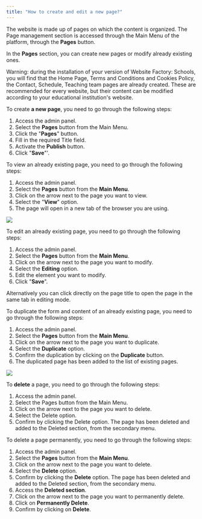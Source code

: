 ```yaml
---
title: "How to create and edit a new page?"
---
```


The website is made up of pages on which the content is organized. The
Page management section is accessed through the Main Menu of the
platform, through the **Pages** button.

In the **Pages** section, you can create new pages or modify already
existing ones.

Warning: during the installation of your version of Website Factory:
Schools, you will find that the Home Page, Terms and Conditions and Cookies
Policy, the Contact, Schedule, Teaching team pages are already created. 
These are recommended for every website, but their content can be modified 
according to your educational institution's website.

To create **a new page**, you need to go through the following steps:

1)  Access the admin panel.
2)  Select the **Pages** button from the Main Menu.
3)  Click the "**Pages**" button.
4)  Fill in the required Title field.
5)  Activate the **Publish** button.
6)  Click "**Save**"'.

To view an already existing page, you need to go through the following
steps:

1)  Access the admin panel.
2)  Select the **Pages** button from the **Main Menu**.
3)  Click on the arrow next to the page you want to view.
4)  Select the "**View**" option.
5)  The page will open in a new tab of the browser you are using.

<a href="/build/help/015.png">
    <img src="/build/help/015.png" />
</a>

To edit an already existing page, you need to go through the following
steps:

1)  Access the admin panel.
2)  Select the **Pages** button from the **Main Menu**.
3)  Click on the arrow next to the page you want to modify.
4)  Select the **Editing** option.
5)  Edit the element you want to modify.
6)  Click "**Save**".

Alternatively you can click directly on the page title to open the page
in the same tab in editing mode.

To duplicate the form and content of an already existing page, you need
to go through the following steps:

1)  Access the admin panel.
2)  Select the **Pages** button from the **Main Menu**.
3)  Click on the arrow next to the page you want to duplicate.
4)  Select the **Duplicate** option.
5)  Confirm the duplication by clicking on the **Duplicate** button.
6)  The duplicated page has been added to the list of existing pages.

<a href="/build/help/029.png">
    <img src="/build/help/029.png" />
</a>

To **delete** a page, you need to go through the following steps:

1)  Access the admin panel.
2)  Select the Pages button from the Main Menu.
3)  Click on the arrow next to the page you want to delete.
4)  Select the Delete option.
5)  Confirm by clicking the Delete option. The page has been deleted and
    added to the Deleted section, from the secondary menu.

To delete a page permanently, you need to go through the following
steps:

1)  Access the admin panel.
2)  Select the **Pages** button from the **Main Menu**.
3)  Click on the arrow next to the page you want to delete.
4)  Select the **Delete** option.
5)  Confirm by clicking the **Delete** option. The page has been deleted
    and added to the Deleted section, from the secondary menu.
6)  Access the **Deleted section**.
7)  Click on the arrow next to the page you want to permanently delete.
8)  Click on **Permanently Delete**.
9)  Confirm by clicking on **Delete**.
